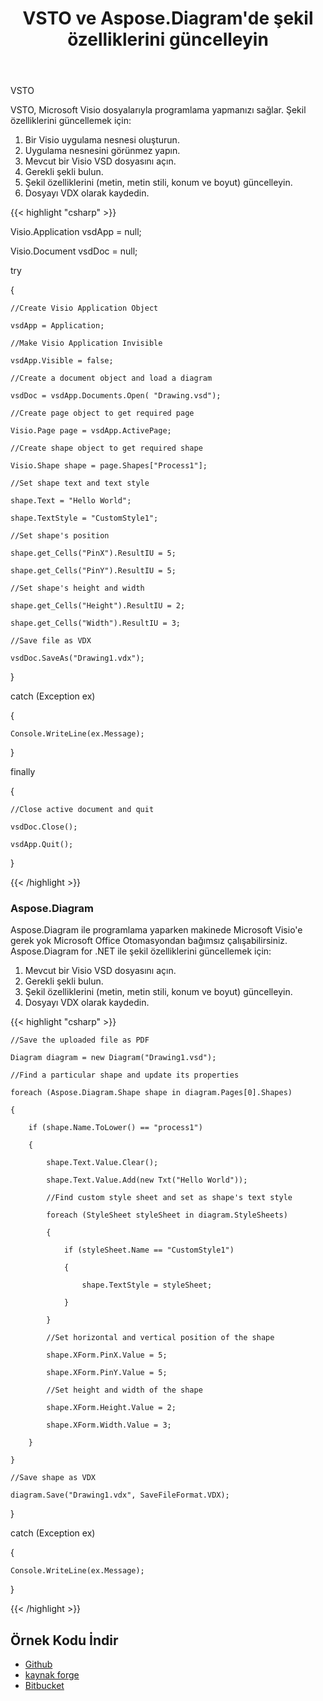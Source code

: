 ﻿---
title: VSTO ve Aspose.Diagram'de şekil özelliklerini güncelleyin
type: docs
weight: 20
url: /tr/net/update-shape-properties-in-vsto-and-aspose-diagram/
---
VSTO

VSTO, Microsoft Visio dosyalarıyla programlama yapmanızı sağlar. Şekil özelliklerini güncellemek için:

1. Bir Visio uygulama nesnesi oluşturun.
1. Uygulama nesnesini görünmez yapın.
1. Mevcut bir Visio VSD dosyasını açın.
1. Gerekli şekli bulun.
1. Şekil özelliklerini (metin, metin stili, konum ve boyut) güncelleyin.
1. Dosyayı VDX olarak kaydedin.

{{< highlight "csharp" >}}

 Visio.Application vsdApp = null;

Visio.Document vsdDoc = null;

try

{

	//Create Visio Application Object

	vsdApp = Application;

	//Make Visio Application Invisible

	vsdApp.Visible = false;

	//Create a document object and load a diagram

	vsdDoc = vsdApp.Documents.Open( "Drawing.vsd");

	//Create page object to get required page

	Visio.Page page = vsdApp.ActivePage;

	//Create shape object to get required shape

	Visio.Shape shape = page.Shapes["Process1"];

	//Set shape text and text style

	shape.Text = "Hello World";

	shape.TextStyle = "CustomStyle1";

	//Set shape's position

	shape.get_Cells("PinX").ResultIU = 5;

	shape.get_Cells("PinY").ResultIU = 5;

	//Set shape's height and width

	shape.get_Cells("Height").ResultIU = 2;

	shape.get_Cells("Width").ResultIU = 3;

	//Save file as VDX

	vsdDoc.SaveAs("Drawing1.vdx");

}

catch (Exception ex)

{

	Console.WriteLine(ex.Message);

}

finally

{

	//Close active document and quit

	vsdDoc.Close();

	vsdApp.Quit();

}


{{< /highlight >}}
### **Aspose.Diagram**
Aspose.Diagram ile programlama yaparken makinede Microsoft Visio'e gerek yok Microsoft Office Otomasyondan bağımsız çalışabilirsiniz. Aspose.Diagram for .NET ile şekil özelliklerini güncellemek için:

1. Mevcut bir Visio VSD dosyasını açın.
1. Gerekli şekli bulun.
1. Şekil özelliklerini (metin, metin stili, konum ve boyut) güncelleyin.
1. Dosyayı VDX olarak kaydedin.

{{< highlight "csharp" >}}

 	//Save the uploaded file as PDF

	Diagram diagram = new Diagram("Drawing1.vsd");

	//Find a particular shape and update its properties

	foreach (Aspose.Diagram.Shape shape in diagram.Pages[0].Shapes)

	{

		if (shape.Name.ToLower() == "process1")

		{

			shape.Text.Value.Clear();

			shape.Text.Value.Add(new Txt("Hello World"));

			//Find custom style sheet and set as shape's text style

			foreach (StyleSheet styleSheet in diagram.StyleSheets)

			{

				if (styleSheet.Name == "CustomStyle1")

				{

					shape.TextStyle = styleSheet;

				}

			}

			//Set horizontal and vertical position of the shape

			shape.XForm.PinX.Value = 5;

			shape.XForm.PinY.Value = 5;

			//Set height and width of the shape

			shape.XForm.Height.Value = 2;

			shape.XForm.Width.Value = 3;

		}

	}

	//Save shape as VDX

	diagram.Save("Drawing1.vdx", SaveFileFormat.VDX);

}

catch (Exception ex)

{

	Console.WriteLine(ex.Message);

}


{{< /highlight >}}
## **Örnek Kodu İndir**
- [Github](https://github.com/asposemarketplace/Aspose_for_VSTO/tree/master/Aspose.Diagram%20Vs%20VSTO%20Visio/Update%20shape%20properties)
- [kaynak forge](https://sourceforge.net/projects/asposevsto/files/Aspose.Diagram%20Vs%20VSTO%20Visio/Update%20shape%20properties%20%28Aspose.Diagram%29.zip/download)
- [Bitbucket](https://bitbucket.org/asposemarketplace/aspose-for-vsto/src/master/Aspose.Diagram%20Vs%20VSTO%20Visio/Update%20shape%20properties/)
